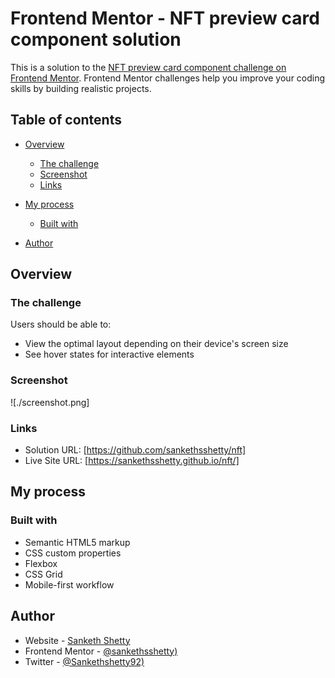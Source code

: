 # Frontend Mentor - NFT preview card component solution

This is a solution to the [NFT preview card component challenge on Frontend Mentor](https://www.frontendmentor.io/challenges/nft-preview-card-component-SbdUL_w0U). Frontend Mentor challenges help you improve your coding skills by building realistic projects.

## Table of contents

- [Overview](#overview)

  - [The challenge](#the-challenge)
  - [Screenshot](#screenshot)
  - [Links](#links)

- [My process](#my-process)
  - [Built with](#built-with)
- [Author](#author)

## Overview

### The challenge

Users should be able to:

- View the optimal layout depending on their device's screen size
- See hover states for interactive elements

### Screenshot

![./screenshot.png]

### Links

- Solution URL: [https://github.com/sankethsshetty/nft]
- Live Site URL: [https://sankethsshetty.github.io/nft/]

## My process

### Built with

- Semantic HTML5 markup
- CSS custom properties
- Flexbox
- CSS Grid
- Mobile-first workflow

## Author

- Website - [Sanketh Shetty](https://twitter.com/Sankethshetty92)
- Frontend Mentor - [@sankethsshetty)](https://www.frontendmentor.io/profile/sankethsshetty)
- Twitter - [@Sankethshetty92)](https://twitter.com/Sankethshetty92)
